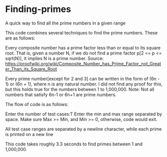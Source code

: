 # Finding-primes
A quick way to find all the prime numbers in a given range

This code combines several techniques to find the prime numbers. These are as follows:

  Every composite number has a prime factor less than or equal to its square root. That is, given a number N, if we do not find a prime factor p[2 <= p <= sqrt(N)], it implies N             is a prime number. Source: https://proofwiki.org/wiki/Composite_Number_has_Prime_Factor_not_Greater_Than_its_Square_Root

  Every prime number[except for 2 and 3] can be written in the form of (6n - 1) or (6n + 1), where n is any natural number. I did not find any proof for this, but this holds true for the numbers between 1 to 1,000,000. Note: Not all numbers that satisfy 6n-1 or 6n+1 are prime numbers.

The flow of code is as follows:

Enter the number of test cases:T
Enter the min and max range separated by space. Make sure Max >= Min, and Min >= 0, otherwise, code would exit.

All test case ranges are separated by a newline character, while each prime is printed on a new line

This code takes roughly 3.3 seconds to find primes between 1 and 1,000,000.
